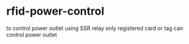 # rfid-power-control

to control power outlet using SSR relay
only registered card or tag can control power outlet
